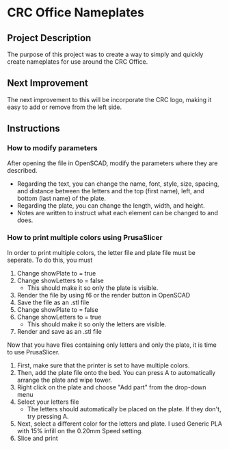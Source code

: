 # CRC Office Nameplates

## Project Description

The purpose of this project was to create a way to simply and quickly create nameplates for use around the CRC Office.

## Next Improvement

The next improvement to this will be incorporate the CRC logo, making it easy to add or remove from the left side.

## Instructions


### How to modify parameters
After opening the file in OpenSCAD, modify the parameters where they are described. 
* Regarding the text, you can change the name, font, style, size, spacing, and distance between the letters and the top (first name), left, and bottom (last name) of the plate.
* Regarding the plate, you can change the length, width, and height.
* Notes are written to instruct what each element can be changed to and does.


### How to print multiple colors using PrusaSlicer
In order to print multiple colors, the letter file and plate file must be seperate. To do this, you must
1. Change showPlate to = true
2. Change showLetters to = false
    * This should make it so only the plate is visible.
3. Render the file by using f6 or the render button in OpenSCAD
4. Save the file as an .stl file
5. Change showPlate to = false
6. Change showLetters to = true
    * This should make it so only the letters are visible.
7. Render and save as an .stl file

Now that you have files containing only letters and only the plate, it is time to use PrusaSlicer.

1. First, make sure that the printer is set to have multiple colors.
2. Then, add the plate file onto the bed. You can press A to automatically arrange the plate and wipe tower.
3. Right click on the plate and choose "Add part" from the drop-down menu
4. Select your letters file
    * The letters should automatically be placed on the plate. If they don't, try pressing A.
5. Next, select a different color for the letters and plate. I used Generic PLA with 15% infill on the 0.20mm Speed setting.
6. Slice and print
